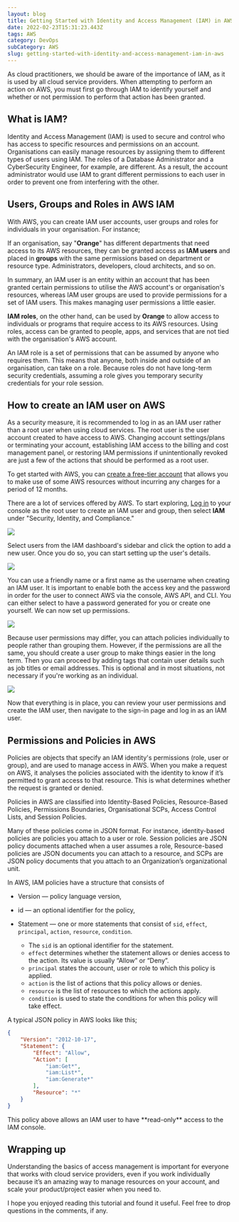 ```yaml
---
layout: blog
title: Getting Started with Identity and Access Management (IAM) in AWS
date: 2022-02-23T15:31:23.443Z
tags: AWS
category: DevOps
subCategory: AWS
slug: getting-started-with-identity-and-access-management-iam-in-aws
---
```

As cloud practitioners, we should be aware of the importance of IAM, as it is used by all cloud service providers. When attempting to perform an action on AWS, you must first go through IAM to identify yourself and whether or not permission to perform that action has been granted.

## What is IAM?

Identity and Access Management (IAM) is used to secure and control who has access to specific resources and permissions on an account. Organisations can easily manage resources by assigning them to different types of users using IAM. The roles of a Database Administrator and a CyberSecurity Engineer, for example, are different. As a result, the account administrator would use IAM to grant different permissions to each user in order to prevent one from interfering with the other.

## Users, Groups and Roles in AWS IAM

With AWS, you can create IAM user accounts, user groups and roles for individuals in your organisation. For instance;

If an organisation, say "**Orange**" has different departments that need access to its AWS resources, they can be granted access as **IAM users** and placed in **groups** with the same permissions based on department or resource type. Administrators, developers, cloud architects, and so on. 

In summary, an IAM user is an entity within an account that has been granted certain permissions to utilise the AWS account's or organisation's resources, whereas IAM user groups are used to provide permissions for a set of IAM users. This makes managing user permissions a little easier.

**IAM roles**, on the other hand, can be used by **Orange** to allow access to individuals or programs that require access to its AWS resources. Using roles, access can be granted to people, apps, and services that are not tied with the organisation's AWS account.

An IAM role is a set of permissions that can be assumed by anyone who requires them. This means that anyone, both inside and outside of an organisation, can take on a role. Because roles do not have long-term security credentials, assuming a role gives you temporary security credentials for your role session.

## How to create an IAM user on AWS

As a security measure, it is recommended to log in as an IAM user rather than a root user when using cloud services. The root user is the user account created to have access to AWS. Changing account settings/plans or terminating your account, establishing IAM access to the billing and cost management panel, or restoring IAM permissions if unintentionally revoked are just a few of the actions that should be performed as a root user.

To get started with AWS, you can [create a free-tier account](https://aws.amazon.com/free/?trk=ps_a134p000006pkrzAAA&trkCampaign=acq_paid_search_brand&sc_channel=ps&sc_campaign=acquisition_BEN&sc_publisher=Bing&sc_category=core-main&sc_country=BEN&sc_geo=EMEA&sc_outcome=ACQ&sc_detail=%2Baws&sc_content=Brand_Core_aws_bmm&sc_matchtype=p&sc_segment=&sc_medium=ACQ-P|PS-BI|Brand|Desktop|SU|Core-Main|Core|BEN|EN|Text&ef_id=8b466bcd56ca16301ae90a95c1c3d7f9:G:s&s_kwcid=AL!4422!10!71743287147518!71743730462034&all-free-tier.sort-by=item.additionalFields.SortRank&all-free-tier.sort-order=asc&awsf.Free%20Tier%20Types=*all&awsf.Free%20Tier%20Categories=*all) that allows you to make use of some AWS resources without incurring any charges for a period of 12 months.

There are a lot of services offered by AWS. To start exploring, [Log in](https://signin.aws.amazon.com/signin?redirect_uri=https%3A%2F%2Fconsole.aws.amazon.com%2Fconsole%2Fhome%3Ffromtb%3Dtrue%26hashArgs%3D%2523%26isauthcode%3Dtrue%26state%3DhashArgsFromTB_us-east-1_ebf0fab1bbf4def0&client_id=arn%3Aaws%3Asignin%3A%3A%3Aconsole%2Fcanvas&forceMobileApp=0&code_challenge=aNOlpejZzZyWK_phziiMSbsOasDi-zkVdOq7nZ3QaG4&code_challenge_method=SHA-256) to your console as the root user to create an IAM user and group, then select **IAM** under "Security, Identity, and Compliance."

![](/image/screenshot-2021-10-02-at-18.34.23.png)

Select users from the IAM dashboard's sidebar and click the option to add a new user. Once you do so, you can start setting up the user's details.

![](/image/screenshot-2021-10-02-at-18.48.08.png)

You can use a friendly name or a first name as the username when creating an IAM user. It is important to enable both the access key and the password in order for the user to connect AWS via the console, AWS API, and CLI. You can either select to have a password generated for you or create one yourself. We can now set up permissions.

![](/image/screenshot-2021-10-02-at-20.23.04.png)

Because user permissions may differ, you can attach policies individually to people rather than grouping them. However, if the permissions are all the same, you should create a user group to make things easier in the long term. Then you can proceed by adding tags that contain user details such as job titles or email addresses. This is optional and in most situations, not necessary if you're working as an individual.

![](/image/screenshot-2021-10-02-at-20.45.32.png)

Now that everything is in place, you can review your user permissions and create the IAM user, then navigate to the sign-in page and log in as an IAM user.

## Permissions and Policies in AWS

Policies are objects that specify an IAM identity's permissions (role, user or group), and are used to manage access in AWS. When you make a request on AWS, it analyses the policies associated with the identity to know if it’s permitted to grant access to that resource. This is what determines whether the request is granted or denied.

Policies in AWS are classified into Identity-Based Policies, Resource-Based Policies, Permissions Boundaries, Organisational SCPs, Access Control Lists, and Session Policies.

Many of these policies come in JSON format. For instance, identity-based policies are policies you attach to a user or role. Session policies are JSON policy documents attached when a user assumes a role, Resource-based policies are JSON documents you can attach to a resource, and SCPs are JSON policy documents that you attach to an Organization’s organizational unit.

In AWS, IAM policies have a structure that consists of

* Version — policy language version,
* id — an optional identifier for the policy,
* Statement — one or more statements that consist of `sid`, `effect`, `principal`, `action`, `resource`, `condition`.

  * The `sid` is an optional identifier for the statement.
  * `effect` determines whether the statement allows or denies access to the action. Its value is usually “Allow” or “Deny”.
  * `principal` states the account, user or role to which this policy is applied.
  * `action` is the list of actions that this policy allows or denies.
  * `resource` is the list of resources to which the actions apply.
  * `condition` is used to state the conditions for when this policy will take effect.

A typical JSON policy in AWS looks like this;

```json
{
    "Version": "2012-10-17",
    "Statement": {
        "Effect": "Allow",
        "Action": [
            "iam:Get*",
            "iam:List*",
            "iam:Generate*"
        ],
        "Resource": "*"
    }
}
```

This policy above allows an IAM user to have \*\*read-only\*\* access to the IAM console.

## Wrapping up

Understanding the basics of access management is important for everyone that works with cloud service providers, even if you work individually because it’s an amazing way to manage resources on your account, and scale your product/project easier when you need to.

I hope you enjoyed reading this tutorial and found it useful. Feel free to drop questions in the comments, if any.